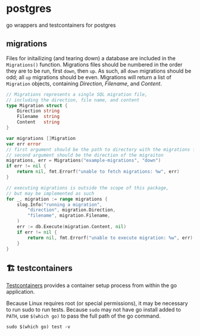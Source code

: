 # postgres
go wrappers and testcontainers for postgres

## migrations
Files for initailizing (and tearing down) a database are included in the `Migrations()` function. Migrations files should be numbered in the order they are to be run, first `down`, then `up`. As such, all `down` migrations should be odd; all `up` migrations should be even. Migrations will return a list of `Migration` objects, containing _Direction_, _Filename_, and _Content_.

```go
// Migrations represents a single SQL migration file,
// including the direction, file name, and content
type Migration struct {
    Direction string
    Filename  string
    Content   string
}

var migrations []Migration
var err error
// first argument should be the path to directory with the migrations files,
// second argument should be the direction of the migraiton
migrations, err = Migrations("example-migrations", "down")
if err != nil {
    return nil, fmt.Errorf("unable to fetch migrations: %w", err)
}

// executing migrations is outside the scope of this package,
// but may be implemented as such
for _, migration := range migrations {
    slog.Info("running a migration",
        "direction", migration.Direction,
        "filename", migration.Filename,
    )
    err := db.Execute(migration.Content, nil)
    if err != nil {
        return nil, fmt.Errorf("unable to execute migration: %w", err)
    }
}
```

## 🏗️ testcontainers
[Testcontainers](https://testcontainers.com/guides/getting-started-with-testcontainers-for-go/) provides a container setup process from within the go application.

Because Linux requires root (or special permissions), it may be necessary to run sudo to run tests. Because `sudo` may not have go install added to `PATH`, use `$(which go)` to pass the full path of the go command.
```shell
sudo $(which go) test -v
```
